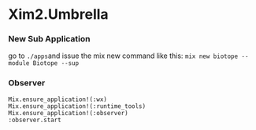 # Xim2.Umbrella

### New Sub Application

go to `./apps`and issue the mix new command like this:
`mix new biotope --module Biotope --sup`

### Observer

```
Mix.ensure_application!(:wx)
Mix.ensure_application!(:runtime_tools)
Mix.ensure_application!(:observer)
:observer.start
```
